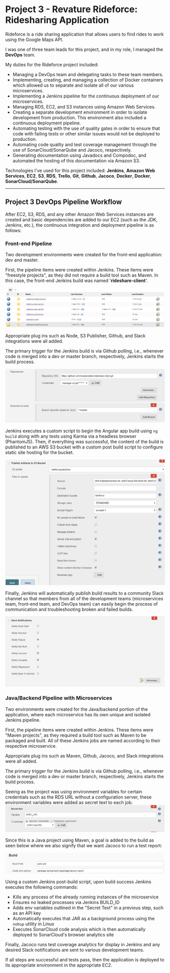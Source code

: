 # Project 3 - Revature Rideforce: Ridesharing Application
Rideforce is a ride sharing application that allows users to find rides to work using the Google Maps API.

I was one of three team leads for this project, and in my role, I managed the **DevOps** team.

My duties for the Rideforce project included:
- Managing a DevOps team and delegating tasks to these team members.
- Implementing, creating, and managing a collection of Docker containers which allowed us to separate and isolate all of our various microservices.
- Implementing a Jenkins pipeline for the continuous deployment of our microservices.
- Managing RDS, EC2, and S3 instances using Amazon Web Services.
- Creating a separate development environment in order to isolate development from production. This environment also included a continuous deployment pipeline.
- Automating testing with the use of quality gates in order to ensure that code with failing tests or other similar issues would not be deployed to production.
- Automating code quality and test coverage management through the use of SonarCloud/SonarQube and Jacoco, respectively.
- Generating documentation using Javadocs and Compodoc, and automated the hosting of this documentation via Amazon S3.

Technologies I've used for this project included: **Jenkins**, **Amazon Web Services**, **EC2**, **S3**, **RDS**, **Trello**, **Git**, **Github**, **Jacoco**, **Docker**, **Docker**, **SonarCloud/SonarQube**.

---

## Project 3 DevOps Pipeline Workflow


After EC2, S3, RDS, and any other Amazon Web Services instances are created and basic dependencies are added to our EC2 (such as the JDK, Jenkins, etc.), the continuous integration and deployment pipeline is as follows:

### Front-end Pipeline

Two development environments were created for the front-end application: dev and master.

First, the pipeline items were created within Jenkins. These items were "freestyle projects", as they did not require a build tool such as Maven. In this case, the front-end Jenkins build was named '**rideshare-client**'.

![image info](./PipelineScreenshots/jenkins-home.PNG)

Appropriate plug ins such as Node, S3 Publisher, Github, and Slack integrations were all added.

The primary trigger for the Jenkins build is via Github polling, i.e., whenever code is merged into a dev or master branch, respectively, Jenkins starts the build process.

![image info](./PipelineScreenshots/client-git-jenkins.PNG)

Jenkins executes a custom script to begin the Angular app build using `ng build` along with any tests using Karma via a headless browser (PhantomJS). Then, if everything was successful, the content of the build is published to an AWS S3 bucket with a custom post build script to configure static site hosting for the bucket.

![image info](./PipelineScreenshots/s3-publisher-jenkins.PNG)

Finally, Jenkins will automatically publish build results to a community Slack channel so that members from all of the development teams (microservices team, front-end team, and DevOps team) can easily begin the process of communication and troubleshooting broken and failed builds.

![image info](./PipelineScreenshots/client-slack-jenkins.PNG)

### Java/Backend Pipeline with Microservices

Two environments were created for the Java/backend portion of the application, where each microservice has its own unique and isolated Jenkins pipeline.

First, the pipeline items were created within Jenkins. These items were "Maven projects", as they required a build tool such as Maven to be packaged and built. All of these Jenkins jobs are named according to their respective microservice.

Appropriate plug ins such as Maven, Github, Jacoco, and Slack integrations were all added.

The primary trigger for the Jenkins build is via Github polling, i.e., whenever code is merged into a dev or master branch, respectively, Jenkins starts the build process.

Seeing as the project was using environment variables for certain credentials such as the RDS URL without a configuration server, these environment variables were added as secret text to each job.
![image info](./PipelineScreenshots/microservices-creds.PNG)

Since this is a Java project using Maven, a goal is added to the build as seen below where we also signify that we want Jacoco to run a test report:

![image info](./PipelineScreenshots/maven-build.PNG)

Using a custom Jenkins post-build script, upon build success Jenkins executes the following commands:

- Kills any process of the already running instances of the microservice
- Ensures no leaked processes via Jenkins BUILD_ID
- Adds env variables outlined in the "Secret Text" in a previous step, such as an API key
- Automatically executes that JAR as a background process using the `nohup` utility in Linux
- Executes SonarCloud code analysis which is then automatically deployed to SonarCloud's browser analytics site

Finally, Jacoco runs test coverage analytics for display in Jenkins and any desired Slack notifications are sent to various development teams.

If all steps are successful and tests pass, then the application is deployed to its appropriate environment in the appropriate EC2.